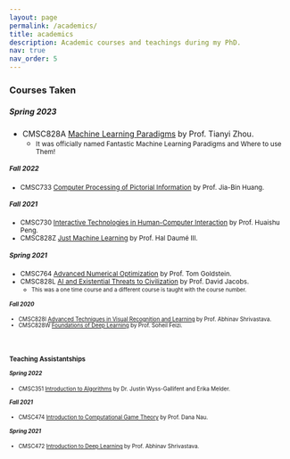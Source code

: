 ```yaml
---
layout: page
permalink: /academics/
title: academics
description: Academic courses and teachings during my PhD.
nav: true
nav_order: 5
---
```


### Courses Taken
##### Spring 2023                                          
- CMSC828A  [Machine Learning Paradigms](https://docs.google.com/spreadsheets/d/1Fw1RbQ2hFLOLfh9VIXFD9aO1xH1087CaKWGmzYWLvpQ) by Prof. Tianyi Zhou. 
    - <small>It was officially named Fantastic Machine Learning Paradigms and Where to use Them!

##### Fall 2022                                           
-  CMSC733  [Computer Processing of Pictorial Information](https://jbhuang0604.github.io/#teaching) by Prof. Jia-Bin Huang.

##### Fall 2021                                           
-  CMSC730  [Interactive Technologies in Human-Computer Interaction](http://smartlab.cs.umd.edu/CMSC730/) by Prof. Huaishu Peng.
-  CMSC828Z [Just Machine Learning](https://docs.google.com/document/d/1o4Nrw9RpFpiXKeuvKF01yzKVTmNBI_CKo3LLALoVoSM/edit) by Prof. Hal Daumé III.

##### Spring 2021                                         
-  CMSC764  [Advanced Numerical Optimization](https://www.cs.umd.edu/~tomg/cmsc764_2021/) by Prof. Tom Goldstein.    
-  CMSC828L [AI and Existential Threats to Civilization](https://piazza-syllabus.s3.amazonaws.com/kjyt679x25a30b/Syllabus.html?X-Amz-Algorithm=AWS4-HMAC-SHA256&X-Amz-Credential=ASIAR6AWVCBX7K73BDSN%2F20230705%2Fus-east-1%2Fs3%2Faws4_request&X-Amz-Date=20230705T221735Z&X-Amz-Expires=86400&X-Amz-SignedHeaders=host&X-Amz-Security-Token=IQoJb3JpZ2luX2VjELn%2F%2F%2F%2F%2F%2F%2F%2F%2F%2FwEaCXVzLWVhc3QtMSJHMEUCIEb26z84UOvVdXf2yp7lFoMhOi4VnnPL7Rgz9d%2BgzC9rAiEA9UbEjezkEF9UhxHjwcsNlwk%2B9SoRw55%2BfEVL89%2FUvskqsQUIMRAAGgwxMzMxOTE1MDM5ODMiDByBgnzia3txJ%2FNc3iqOBVhKcj8cuVsDuwSucirFihP%2Fh59enpdaxjOOD9ol7wmwl4bbHxHGRrq35yBWgS2UE31WMh5bSCQ4lXFyPYGSqyjTeiPkxt8r1%2FcQOUbTjhF%2B%2FRsbBuCoAjtyA4VUu%2FBDYeeZ70%2FwdhRyMF1UfF6ySW2MCMxd8kRSR55Mxt%2FO%2Fa13M4dCKYsJ5mOc2xaajXAGudU0UPJqu9re8vimsWT2hf5Wt%2BQ5JF8AWXcLlBZTZa%2FbQbTQZA8CzyRJOsf9mOxBnyxeqZA3N5poCD4rpS98Y7iv2l0%2BxnMSxU2tRT20cx2ZFMINqUk5oluUWW18hL4gyZwYr22Lz2PDPdNkd7E%2BBywNyM%2FgtwGXCNz3%2B8dyn1mkeqeoMIm6OLg4VIbjrjW8efHTq%2FVQBoIon%2BbOTRdtmtTJzgcqSf0YPp0iJCh9K%2FYfAIGAMIEbrzq9a0EaDQ6Rc0tFduEM8wFX2%2B5qKK4x9%2BuUcCCopq0NJBbPm6gUP%2Fwb9vw4xIJZlqYSDXW2EAHfWMo%2BWOb4%2Fr0aq1dAuZV8QWzc%2BlKV7YKhMZhOlgyFTOlYgudjayPYDWR8IhrOZSeors7Q8tikNA1dKMmRxDAVLQR327oHAHmjIMIlOmZ5ID3qZyiPwsdB6Dq7dTpBnyr3NWJaWnChFU50NE7BpzBhWipiczLv1PLag2jrrp5SxSzzKfPAhKLymPJQbLVueCdRL%2BlkJ70N59umJJJjBTnNe0e%2Bi2T804hTJr8zwQrWYee9pOoN6JUQey3cEMJqGhL%2BRN4Ft3G3RU1ozy3CorNZOXoW%2BaHafIfLOggSFQFrDEmk6z4W1u48qCxenSrqWtg5M4uN2PZdbwonjSwcbLsDlNUv96PlYXxpktbGXvJzxzCer5alBjqxAW9mWQE3oZeVRORg6b2AjX1KabbLqkkqQ55sqaVGzG%2FTVcIYNjwVwNhzwnhjvRcIChAANLvSo2Ttpgc3SWt5uV04xySXxCyxrUiX0kQgPpXYXBspeHb%2BKHT69zVEW3SZJFjtqr8FITNWF2vFpoFbGX95oEzX99tSOujINTNeaw4dvfKrQ5LhqY7RTGDB%2BaIQIAJ64ncx9Ex6ZeN8VlEp7lvFAEo1kORK8%2Bth3o9%2FqSIqog%3D%3D&X-Amz-Signature=c68ebf7d375beb2009a50f234c08742563e77687fa241103323cd576b3632e19)  by Prof. David Jacobs.
    - <small>This was a one time course and a different course is taught with the course number.

##### Fall 2020                                         
-  CMSC828I  [Advanced Techniques in Visual Recognition and Learning](https://www.cs.umd.edu/class/fall2020/cmsc828i/) by Prof. Abhinav Shrivastava.
-  CMSC828W  [Foundations of Deep Learning](http://www.cs.umd.edu/class/fall2020/cmsc828W/) by Prof. Soheil Feizi.  

<br><br>
### Teaching Assistantships
##### Spring 2022
- CMSC351  [Introduction to Algorithms](http://www.math.umd.edu/~immortal/CMSC351/) by Dr. Justin Wyss-Gallifent and Erika Melder.

##### Fall 2021
- CMSC474  [Introduction to Computational Game Theory](https://www.cs.umd.edu/~nau/classes/CMSC-474-syllabus.pdf) by Prof. Dana Nau.

##### Spring 2021
- CMSC472  [Introduction to Deep Learning](https://www.cs.umd.edu/class/spring2021/cmsc472/) by Prof. Abhinav Shrivastava.





    

   

   

     

   
